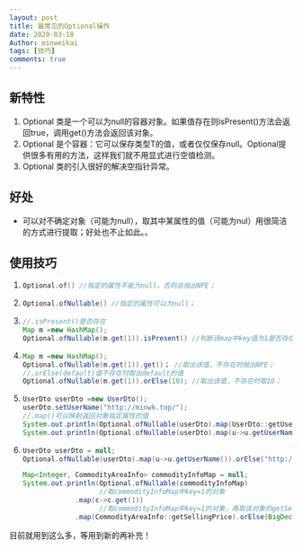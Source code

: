 ```yaml
---
layout: post
title: 最常见的Optional操作
date: 2020-03-18
Author: minweikai
tags: [技巧]
comments: true
---
```


## 新特性

1. Optional 类是一个可以为null的容器对象。如果值存在则isPresent()方法会返回true，调用get()方法会返回该对象。
2. Optional 是个容器：它可以保存类型T的值，或者仅仅保存null。Optional提供很多有用的方法，这样我们就不用显式进行空值检测。
3. Optional 类的引入很好的解决空指针异常。

## 好处

- 可以对不确定对象（可能为null），取其中某属性的值（可能为nul）用很简洁的方式进行提取；好处也不止如此。。

## 使用技巧

1. ```java
   Optional.of() //指定的属性不能为null，否则会抛出NPE；
   ```

2. ```java
   Optional.ofNullable() //指定的属性可以为null；
   ```

3. ```java
   //.isPresent()是否存在 
   Map m =new HashMap();
   Optional.ofNullable(m.get(1)).isPresent() //判断该map中key值为1是否存在，m可以为null
   ```

4. ```java
   Map m =new HashMap();
   Optional.ofNullable(m.get(1)).get()； //取出该值，不存在时抛出NPE；
   //.orElse(default)值不存在时取出default的值
   Optional.ofNullable(m.get(1)).orElse(10); //取出该值，不存在时取10；
   ```

5. ```java
   UserDto userDto =new UserDto();
   userDto.setUserName("http://minwk.top/");
   //.map()可以映射返回对象指定属性的值
   System.out.println(Optional.ofNullable(userDto).map(UserDto::getUserName).get()); //返回用户名
   System.out.println(Optional.ofNullable(userDto).map(u->u.getUserName()).get()); //返回用户名
   ```

6. ```java
   UserDto userDto = null;
   Optional.ofNullable(userDto).map(u->u.getUserName()).orElse("http://minwk.top/"); //userDto对象为空时返回默认值，u.getUserName()为空时也会返回默认值，相当之简洁
   
   Map<Integer, CommodityAreaInfo> commodityInfoMap = null;
   System.out.println(Optional.ofNullable(commodityInfoMap)
                      //取commodityInfoMap中key=1的对象
   				.map(c->c.get(1))
                      //取commodityInfoMap中key=1的对象，再取该对象的getSellingPrice
   				.map(CommodityAreaInfo::getSellingPrice).orElse(BigDecimal.TEN));
   ```

目前就用到这么多，等用到新的再补充！

